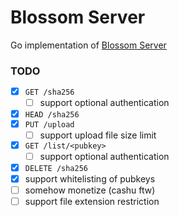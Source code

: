 # Blossom Server

Go implementation of [Blossom Server](https://github.com/hzrd149/blossom/blob/master/Server.md)

### TODO
- [x] `GET /sha256`
  - [ ] support optional authentication
- [x] `HEAD /sha256`
- [x] `PUT /upload`
  - [ ] support upload file size limit
- [x] `GET /list/<pubkey>`
  - [ ] support optional authentication
- [x] `DELETE /sha256`
- [x] support whitelisting of pubkeys
- [ ] somehow monetize (cashu ftw)
- [ ] support file extension restriction
